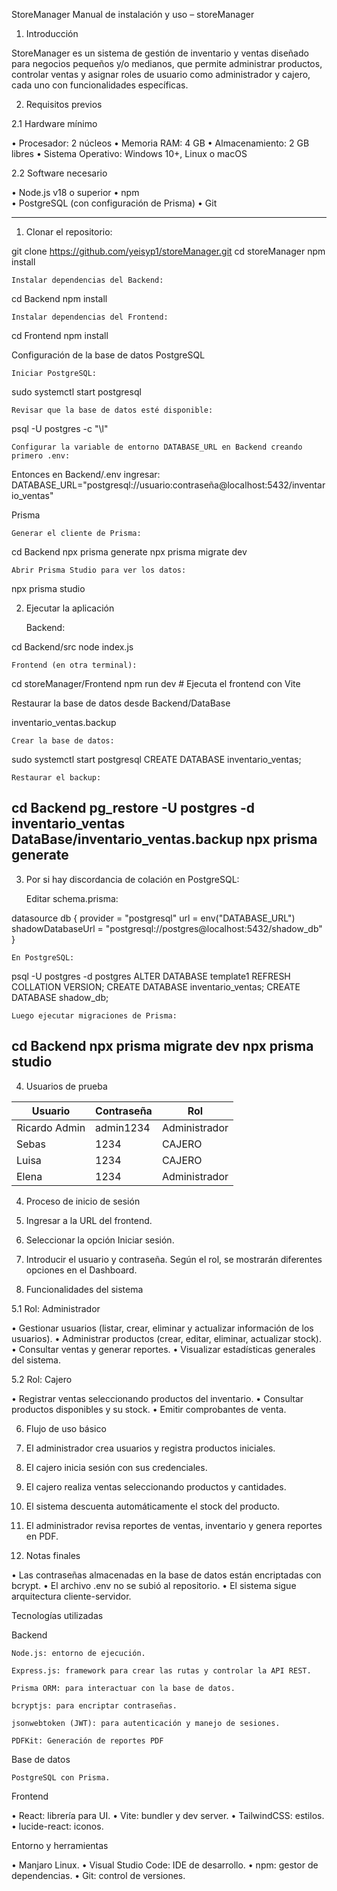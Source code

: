 StoreManager
Manual de instalación y uso – storeManager 

1. Introducción 

StoreManager es un sistema de gestión de inventario y ventas diseñado para negocios pequeños y/o medianos, que permite administrar productos, controlar ventas y asignar roles de usuario como administrador y cajero, cada uno con funcionalidades específicas. 

2. Requisitos previos 

2.1 Hardware mínimo 

• Procesador: 2 núcleos 
• Memoria RAM: 4 GB 
• Almacenamiento: 2 GB libres 
• Sistema Operativo: Windows 10+, Linux o macOS 

2.2 Software necesario 

• Node.js v18 o superior 
• npm  
• PostgreSQL (con configuración de Prisma) 
• Git 



----------------------------------------------------------------------------------------


1. Clonar el repositorio:


git clone https://github.com/yeisyp1/storeManager.git
cd storeManager
npm install

    Instalar dependencias del Backend:

cd Backend
npm install

    Instalar dependencias del Frontend:

cd Frontend
npm install

Configuración de la base de datos PostgreSQL

    Iniciar PostgreSQL:

sudo systemctl start postgresql

    Revisar que la base de datos esté disponible:

psql -U postgres -c "\l"

    Configurar la variable de entorno DATABASE_URL en Backend creando primero .env:
Entonces en Backend/.env ingresar:
DATABASE_URL="postgresql://usuario:contraseña@localhost:5432/inventario_ventas"

Prisma

    Generar el cliente de Prisma:

cd Backend
npx prisma generate
npx prisma migrate dev

    Abrir Prisma Studio para ver los datos:

npx prisma studio

2. Ejecutar la aplicación

    Backend:

cd Backend/src
node index.js

    Frontend (en otra terminal):

cd storeManager/Frontend
npm run dev   # Ejecuta el frontend con Vite

Restaurar la base de datos desde Backend/DataBase

inventario_ventas.backup

    Crear la base de datos:
sudo systemctl start postgresql
CREATE DATABASE inventario_ventas;

    Restaurar el backup:

cd Backend
pg_restore -U postgres -d inventario_ventas DataBase/inventario_ventas.backup
npx prisma generate
----------------------------------------------------------------------------------------------
3.    Por si hay discordancia de colación en PostgreSQL:

        Editar schema.prisma:

datasource db {
  provider          = "postgresql"
  url               = env("DATABASE_URL")
  shadowDatabaseUrl = "postgresql://postgres@localhost:5432/shadow_db"
}

    En PostgreSQL:

psql -U postgres -d postgres
ALTER DATABASE template1 REFRESH COLLATION VERSION;
CREATE DATABASE inventario_ventas;
CREATE DATABASE shadow_db;

    Luego ejecutar migraciones de Prisma:

cd Backend
npx prisma migrate dev
npx prisma studio
---------------------------------------------------------------------------------------------------
4. Usuarios de prueba 

| Usuario | Contraseña | Rol          |
|---------|------------|--------------|
| Ricardo Admin | admin1234   | Administrador|
| Sebas   | 1234 | CAJERO       |
| Luisa   | 1234   | CAJERO       |
| Elena   | 1234   | Administrador      |
 

4. Proceso de inicio de sesión 

1. Ingresar a la URL del frontend. 
2. Seleccionar la opción Iniciar sesión. 
3. Introducir el usuario y contraseña. Según el rol, se mostrarán diferentes opciones en el Dashboard. 

5. Funcionalidades del sistema 

5.1 Rol: Administrador 

• Gestionar usuarios (listar, crear, eliminar y actualizar información de los usuarios). 
• Administrar productos (crear, editar, eliminar, actualizar stock). 
• Consultar ventas y generar reportes. 
• Visualizar estadísticas generales del sistema. 

5.2 Rol: Cajero 

• Registrar ventas seleccionando productos del inventario. 
• Consultar productos disponibles y su stock. 
• Emitir comprobantes de venta. 

6. Flujo de uso básico 

1. El administrador crea usuarios y registra productos iniciales. 
2. El cajero inicia sesión con sus credenciales. 
3. El cajero realiza ventas seleccionando productos y cantidades. 
4. El sistema descuenta automáticamente el stock del producto. 
5. El administrador revisa reportes de ventas, inventario y genera reportes en PDF. 

 

7. Notas finales 

• Las contraseñas almacenadas en la base de datos están encriptadas con bcrypt. 
• El archivo .env no se subió al repositorio. 
• El sistema sigue arquitectura cliente-servidor. 

Tecnologías utilizadas 

Backend 

    Node.js: entorno de ejecución. 

    Express.js: framework para crear las rutas y controlar la API REST. 

    Prisma ORM: para interactuar con la base de datos. 

    bcryptjs: para encriptar contraseñas. 

    jsonwebtoken (JWT): para autenticación y manejo de sesiones. 

    PDFKit: Generación de reportes PDF 

 

Base de datos 

    PostgreSQL con Prisma. 

Frontend 

• React: librería para UI. 
• Vite: bundler y dev server. 
• TailwindCSS: estilos. 
• lucide-react: iconos. 

Entorno y herramientas 

• Manjaro Linux. 
• Visual Studio Code: IDE de desarrollo. 
• npm: gestor de dependencias. 
• Git: control de versiones. 

 
